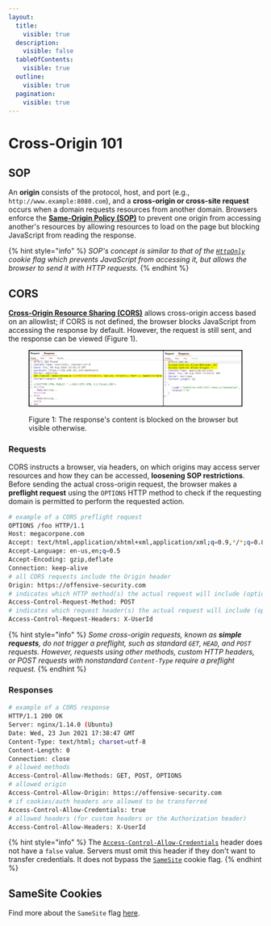 ```yaml
---
layout:
  title:
    visible: true
  description:
    visible: false
  tableOfContents:
    visible: true
  outline:
    visible: true
  pagination:
    visible: true
---
```


# Cross-Origin 101

## SOP

An **origin** consists of the protocol, host, and port (e.g., `http://www.example:8080.com`), and a **cross-origin or cross-site request** occurs when a domain requests resources from another domain. Browsers enforce the [**Same-Origin Policy (SOP)**](https://developer.mozilla.org/en-US/docs/Web/Security/Same-origin\_policy) to prevent one origin from accessing another's resources by allowing resources to load on the page but blocking JavaScript from reading the response.

{% hint style="info" %}
_SOP's concept  is similar to that of the_ [_`HttpOnly`_](../common-findings/cookie-flags.md) _cookie flag which prevents JavaScript from accessing it, but allows the browser to send it with HTTP requests._&#x20;
{% endhint %}

## CORS

[**Cross-Origin Resource Sharing (CORS)**](https://developer.mozilla.org/en-US/docs/Web/HTTP/CORS) allows cross-origin access based on an allowlist; if CORS is not defined, the browser blocks JavaScript from accessing the response by default. However, the request is still sent, and the response can be viewed (Figure 1).

<figure><img src="../../../.gitbook/assets/offsec_cors_1.png" alt=""><figcaption><p>Figure 1: The response's content is blocked on the browser but visible otherwise.</p></figcaption></figure>

### Requests

CORS instructs a browser, via headers, on which origins may access server resources and how they can be accessed, **loosening SOP restrictions**. Before sending the actual cross-origin request, the browser makes a **preflight request** using the `OPTIONS` HTTP method to check if the requesting domain is permitted to perform the requested action.

```bash
# example of a CORS preflight request 
OPTIONS /foo HTTP/1.1
Host: megacorpone.com
Accept: text/html,application/xhtml+xml,application/xml;q=0.9,*/*;q=0.8
Accept-Language: en-us,en;q=0.5
Accept-Encoding: gzip,deflate
Connection: keep-alive
# all CORS requests include the Origin header
Origin: https://offensive-security.com
# indicates which HTTP method(s) the actual request will include (optional)
Access-Control-Request-Method: POST
# indicates which request header(s) the actual request will include (optional)
Access-Control-Request-Headers: X-UserId
```

{% hint style="info" %}
_Some cross-origin requests, known as **simple requests**, do not trigger a preflight, such as standard `GET`, `HEAD`, and `POST` requests. However, requests using other methods, custom HTTP headers, or POST requests with nonstandard `Content-Type` require a preflight request._
{% endhint %}

### Responses

```bash
# example of a CORS response
HTTP/1.1 200 OK
Server: nginx/1.14.0 (Ubuntu)
Date: Wed, 23 Jun 2021 17:38:47 GMT
Content-Type: text/html; charset=utf-8
Content-Length: 0
Connection: close
# allowed methods
Access-Control-Allow-Methods: GET, POST, OPTIONS
# allowed origin
Access-Control-Allow-Origin: https://offensive-security.com
# if cookies/auth headers are allowed to be transferred
Access-Control-Allow-Credentials: true
# allowed headers (for custom headers or the Authorization header)
Access-Control-Allow-Headers: X-UserId
```

{% hint style="info" %}
The [`Access-Control-Allow-Credentials`](https://developer.mozilla.org/en-US/docs/Web/HTTP/Headers/Access-Control-Allow-Credentials) header does not have a `false` value. Servers must omit this header if they don't want to transfer credentials. It does not bypass the [`SameSite`](../common-findings/cookie-flags.md#samesite) cookie flag.
{% endhint %}

## SameSite Cookies

Find more about the `SameSite` flag [here](../common-findings/cookie-flags.md#samesite).
